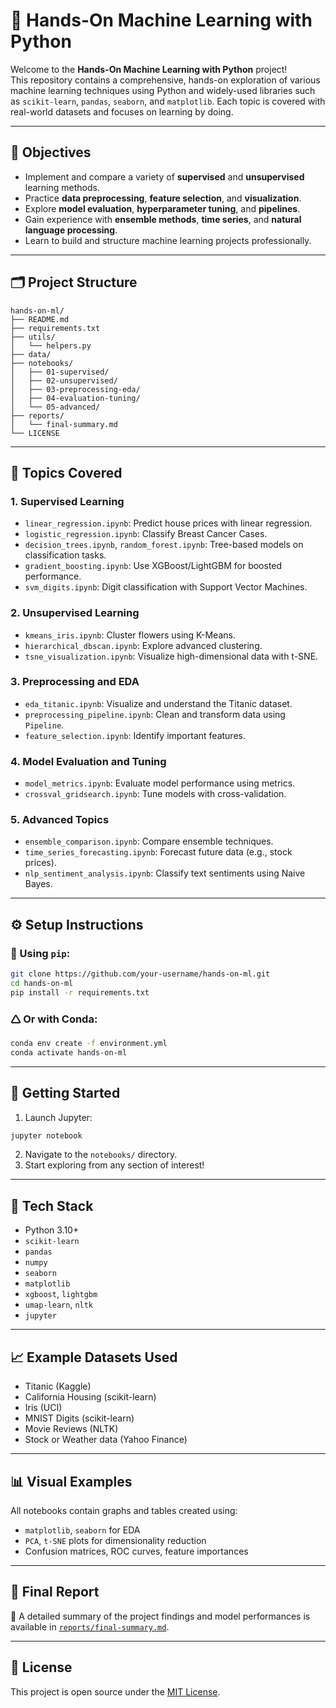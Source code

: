 # 🤖 Hands-On Machine Learning with Python

Welcome to the **Hands-On Machine Learning with Python** project!  
This repository contains a comprehensive, hands-on exploration of various machine learning techniques using Python and widely-used libraries such as `scikit-learn`, `pandas`, `seaborn`, and `matplotlib`. Each topic is covered with real-world datasets and focuses on learning by doing.

---

## 📌 Objectives

- Implement and compare a variety of **supervised** and **unsupervised** learning methods.
- Practice **data preprocessing**, **feature selection**, and **visualization**.
- Explore **model evaluation**, **hyperparameter tuning**, and **pipelines**.
- Gain experience with **ensemble methods**, **time series**, and **natural language processing**.
- Learn to build and structure machine learning projects professionally.

---

## 🗂️ Project Structure

```
hands-on-ml/
├── README.md
├── requirements.txt
├── utils/
│   └── helpers.py
├── data/
├── notebooks/
│   ├── 01-supervised/
│   ├── 02-unsupervised/
│   ├── 03-preprocessing-eda/
│   ├── 04-evaluation-tuning/
│   └── 05-advanced/
├── reports/
│   └── final-summary.md
└── LICENSE
```

---

## 📘 Topics Covered

### 1. Supervised Learning
- `linear_regression.ipynb`: Predict house prices with linear regression.
- `logistic_regression.ipynb`: Classify Breast Cancer Cases.
- `decision_trees.ipynb`, `random_forest.ipynb`: Tree-based models on classification tasks.
- `gradient_boosting.ipynb`: Use XGBoost/LightGBM for boosted performance.
- `svm_digits.ipynb`: Digit classification with Support Vector Machines.

### 2. Unsupervised Learning
- `kmeans_iris.ipynb`: Cluster flowers using K-Means.
- `hierarchical_dbscan.ipynb`: Explore advanced clustering.
- `tsne_visualization.ipynb`: Visualize high-dimensional data with t-SNE.

### 3. Preprocessing and EDA
- `eda_titanic.ipynb`: Visualize and understand the Titanic dataset.
- `preprocessing_pipeline.ipynb`: Clean and transform data using `Pipeline`.
- `feature_selection.ipynb`: Identify important features.

### 4. Model Evaluation and Tuning
- `model_metrics.ipynb`: Evaluate model performance using metrics.
- `crossval_gridsearch.ipynb`: Tune models with cross-validation.

### 5. Advanced Topics
- `ensemble_comparison.ipynb`: Compare ensemble techniques.
- `time_series_forecasting.ipynb`: Forecast future data (e.g., stock prices).
- `nlp_sentiment_analysis.ipynb`: Classify text sentiments using Naive Bayes.

---

## ⚙️ Setup Instructions

### 🐍 Using `pip`:
```bash
git clone https://github.com/your-username/hands-on-ml.git
cd hands-on-ml
pip install -r requirements.txt
```

### 🛆 Or with Conda:
```bash
conda env create -f environment.yml
conda activate hands-on-ml
```

---

## 🚀 Getting Started

1. Launch Jupyter:
```bash
jupyter notebook
```
2. Navigate to the `notebooks/` directory.
3. Start exploring from any section of interest!

---

## 🧰 Tech Stack

- Python 3.10+
- `scikit-learn`
- `pandas`
- `numpy`
- `seaborn`
- `matplotlib`
- `xgboost`, `lightgbm`
- `umap-learn`, `nltk`
- `jupyter`

---

## 📈 Example Datasets Used

- Titanic (Kaggle)
- California Housing (scikit-learn)
- Iris (UCI)
- MNIST Digits (scikit-learn)
- Movie Reviews (NLTK)
- Stock or Weather data (Yahoo Finance)

---

## 📊 Visual Examples

All notebooks contain graphs and tables created using:
- `matplotlib`, `seaborn` for EDA
- `PCA`, `t-SNE` plots for dimensionality reduction
- Confusion matrices, ROC curves, feature importances

---

## 📄 Final Report

📝 A detailed summary of the project findings and model performances is available in [`reports/final-summary.md`](reports/final-summary.md).

---

## 📜 License

This project is open source under the [MIT License](LICENSE).
